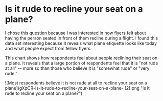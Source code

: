 # Is it rude to recline your seat on a plane?

I chose this question because I was interested in how flyers felt about having the person seated in front of them recline during a flight. I found this data set interesting because it reveals what plane etiquette looks like today and what people expect from fellow flyers.

This chart shows how respondents feel about people reclining their seat on a plane. It reveals that a large portion of respondents feel that it is "not rude at all" -- more so than those who believe it is "somewhat rude" or "very rude."

![Most respondents believe it is not rude at all to recline your seat on a plane](gXpCR-is-it-rude-to-recline-your-seat-on-a-plane- (2).png "Is it rude to recline your seat on a plane?")
